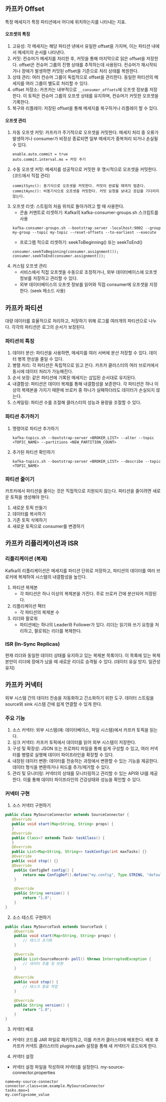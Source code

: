 ## 카프카 Offset
특정 메세지가 특정 파티션에서 어디에 위치하는지를 나타내는 지표. 
#### 오프셋의 특징
1. 고유성: 각 메세지는 해당 파티션 낸에서 유일한 offset을 가지며, 이는 파티션 내에서 메세지의 순서를 나타낸다.
2. 커밋: 컨슈머가 메세지를 처리한 후, 커밋을 통해 마지막으로 읽은 offset을 저장한다. offset은 컨슈머 그룹의 진행 상태를 추적하는데 사용된다. 컨슈머가 재시작되거나 장애가 발생하면 커밋된 offset을 기준으로 처리 상태를 복원한다.
3. 상태 관리: 여러 컨슈머 그룹이 독립적으로 offset을 관리한다. 동일한 파티션의 메세지를 여러 그룹이 별도로 처리할 수 있다.
4. offset 저장소: 카프카는 내부적으로 `__consumer_offsets`에 오프셋 정보를 저장한다. 이 토픽은 컨슈머 그룹의 오프셋 상태를 유지하며, 컨슈머가 커밋한 오프셋을 기록한다.
5. 복구와 리플레이: 저장된 offset을 통해 메세지를 복구하거나 리플레이 할 수 있다.
#### 오프셋 관리
1. 자동 오프셋 커밋: 카프카가 주기적으로 오프셋을 커밋한다. 메세지 처리 중 오류가 발생하거나 consumer가 비정상 종료되면 일부 메세지가 중복처리 되거나 손실될 수 있다.
   ```
   enable.auto.commit = true
   auto.commit.interval.ms = 커밋 주기
   ```  
2. 수동 오프셋 커밋: 메세지를 성공적으로 커밋한 후 명시적으로 오프셋을 커밋한다. (코드에서 직접 관리)
   ```
   commitSync(): 동기식으로 오프셋을 커밋한다. 커밋이 완료될 때까지 멈춘다.
   commitAync(): 비동기식으로 오프셋을 커밋한다. 커밋 요청을 보내고 응답을 기다리지 않는다. 
   ``` 
3. 오프셋 리셋: 스트림의 처음 위치로 돌아가려고 할 때 사용한다.
   - 콘솔 커멘트로 리셋하기: Kafka의 kafka-consumer-groups.sh 스크립트를 사용
   ```
   kafka-consumer-groups.sh --bootstrap-server -localhost:9002 --group my-group --topic my-topic --reset-offsets --to-earliest --execute
   ```
   - 프로그램 적으로 리셋하기: seekToBeginning() 또는 seekToEnd()
   ```
   consumer.seekToBeginning(consumer.assignment());
   consumer.seekToEnd(consumer.assignment());
   ```
4. 커스텀 오프셋 관리
   - 서비스에서 직접 오프셋을 수동으로 조정하거나, 외부 데이터베이스에 오프셋 정보를 저장하고 관리할 수 있다.
   - 외부 데이터베이스의 오프셋 정보를 읽어와 직접 consumer에 오프셋을 지정한다. (seek 메소드 사용)
## 카프카 파티션 
대량 데이터를 효율적으로 처리하고, 저장하기 위해 로그를 여러개의 파티션으로 나누다. 각각의 파티션은 로그의 순서가 보장된다. 
### 파티션의 특징 
1. 데이터 분산: 파티션을 사용하면, 메세지를 여러 서버에 분산 저장할 수 있다. 데이터 병목 현상을 줄일 수 있다.
2. 병렬 처리: 각 파티션은 독립적으로 읽고 쓴다. 카프카 클러스터의 여러 브로커에서 동시에 데이터 처리가 가능해진다.
3. 순서 보장: 같은 파티션에 기록된 메세지는 삽입된 순서대로 유지된다.
4. 내결함성: 파티션은 데이터 복제를 통해 내결함성을 보존한다. 각 파티션은 하나 이상의 복제본을 가지기 때문에 브로커 중 하나가 실패하더라도 데이터가 손실되지 않는다.
5. 스케일링: 파티션 수를 조절해 클러스터의 성능과 용량을 조절할 수 있다.
### 파티션 추가하기
1. 명령어로 파티션 추가하기
   ```
   kafka-topics.sh --bootstrap-server <BROKER_LIST> --alter --topic <TOPIC_NAME> --partitions <NEW_PARTITION_COUNT>
   ```
2. 추가된 파티션 확인하기
   ```
   kafka-topics.sh --bootstrap-server <BROKER_LIST> --describe --topic <TOPIC_NAME>
   ```    
### 파티션 줄이기 
카프카에서 파티션을 줄이는 것은 직접적으로 지원되지 않는다. 파티션을 줄이려면 새로운 토픽을 생성해야 한다. 
1. 새로운 토픽 만들기
2. 데이터를 복사하기
3. 기존 토픽 삭제하기
4. 새로운 토픽으로 consumer를 변경하기

## 카프카 리플리케이션과 ISR
### 리플리케이션 (복제)
Kafka의 리플리케이션은 메세지를 파티션 단위로 저장하고, 파티션의 데이터를 여러 브로커에 복제하여 시스템의 내결함성을 높인다. 
1. 파티션 복제본
      - 각 파티션은 하나 이상의 복제본을 가진다. 주로 브로커 간에 분산되어 저장된다. 
2. 리플리케이션 팩터 
      - 각 파티션의 복제본 수
3. 리더와 팔로워 
      - 파티션에는 하나의 Leader와 Follower가 있다. 리더는 읽기와 쓰기 요청을 처리하고, 팔로워는 리더를 복제한다. 
### ISR (In-Sync Replicas)
현재 리더와 동일한 데이터 상태를 유지하고 있는 복제본 목록이다. 이 목록에 있는 복제본만이 리더에 장애가 났을 때 새로운 리더로 승격될 수 있다. (데이터 유실 방지. 일관성 유지)

## 카프카 커넥터
외부 시스템 간의 데이터 전송을 자동화하고 간소화하기 위한 도구.
데이터 스트림을 source와 sink 시스템 간에 쉽게 연결할 수 있게 한다. 
### 주요 기능 
1. 소스 커넥터: 외부 시스템(예: 데이터베이스, 파일 시스템)에서 카프카 토픽을 읽는다.
2. 싱크 커넥터: 카프카 토픽에서 데이터를 읽어 외부 시스템이 저장한다. 
3. 구성 및 확장성: JSON 또는 프로퍼티 파일을 통해 쉽게 구성할 수 있고, 여러 커넥터를 병렬로 실행해 데이터 파이프라인을 확장할 수 있다.
4. 내장된 데이터 변환: 데이터를 전송하는 과정에서 변환할 수 있는 기능을 제공한다. 데이터 형식을 변환하거나 피드를 추가/제거할 수 있다.
5. 관리 및 모니터링: 커넥터의 상태를 모니터링하고 관리할 수 있는 API와 UI를 제공한다. 이를 통해 데이터 파이프라인의 건강상태와 성능을 확인할 수 있다.
### 커넥터 구현 
1. 소스 커넥터 구현하기
```java
public class MySourceConnector extends SourceConnector {
   @Override
   public void start(Map<String, String> props) {
   }
   @Override
   public Class<? extends Task> taskClass() {
   }
   @Override
   public List<Map<String, String>> taskConfigs(int maxTasks) {}
   @Override
   public void stop() {}
   @Override
    public ConfigDef config() {
        return new ConfigDef().define("my.config", Type.STRING, "default", Importance.HIGH, "Description");
    }
    
    @Override
    public String version() {
        return "1.0";
    }
}
```
2. 소스 테스트 구현하기
```java
public class MySourceTask extends SourceTask {
    @Override
    public void start(Map<String, String> props) {
        // 태스크 초기화
    }
    
    @Override
    public List<SourceRecord> poll() throws InterruptedException {
        // 데이터 추출 및 반환
    }
    
    @Override
    public void stop() {
        // 태스크 종료 작업
    }
    
    @Override
    public String version() {
        return "1.0";
    }
}
```
3. 커넥터 배포
- 커넥터 코드를 JAR 파일로 패키징하고, 이를 카프카 클러스터에 배포한다. 배포 후 카프카 커넥트 클러스터의 plugins.path 설정을 통해 새 커넥터가 로드되게 한다. 
4. 커넥터 설정 
- 커넥터 설정 파일을 작성하여 커넥터를 설정한다. my-source-connector.properties
```
name=my-source-connector
connector.class=com.example.MySourceConnector
tasks.max=1
my.config=some_value
```

   
